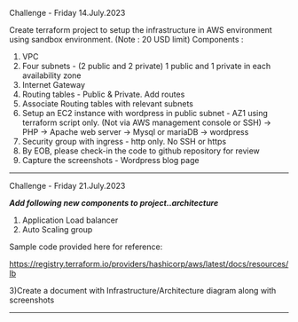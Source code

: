 Challenge - Friday 14.July.2023

 Create terraform project to setup the infrastructure in AWS environment using sandbox environment. (Note : 20 USD limit)
   Components :
   1. VPC
   2. Four subnets - (2 public and 2 private)
      1 public and 1 private in each availability zone
   3. Internet Gateway
   4. Routing tables - Public & Private. Add routes
   5. Associate Routing tables with relevant subnets
   6. Setup an EC2 instance with wordpress in public subnet - AZ1 using terraform script only. (Not via AWS management console or SSH)
      -> PHP
      -> Apache web server
      -> Mysql or mariaDB
      -> wordpress
   7. Security group with ingress - http only. No SSH or https
   8. By EOB, please check-in the code to github repository for review
   9. Capture the screenshots - Wordpress blog page
_______________________________________________________________________________________________

Challenge - Friday 21.July.2023

***Add following new components to project..architecture***
1) Application Load balancer 
2) Auto Scaling group
   
Sample code provided here for reference:

https://registry.terraform.io/providers/hashicorp/aws/latest/docs/resources/lb

3)Create a document with Infrastructure/Architecture diagram along with screenshots
_______________________________________________________________________________________________
